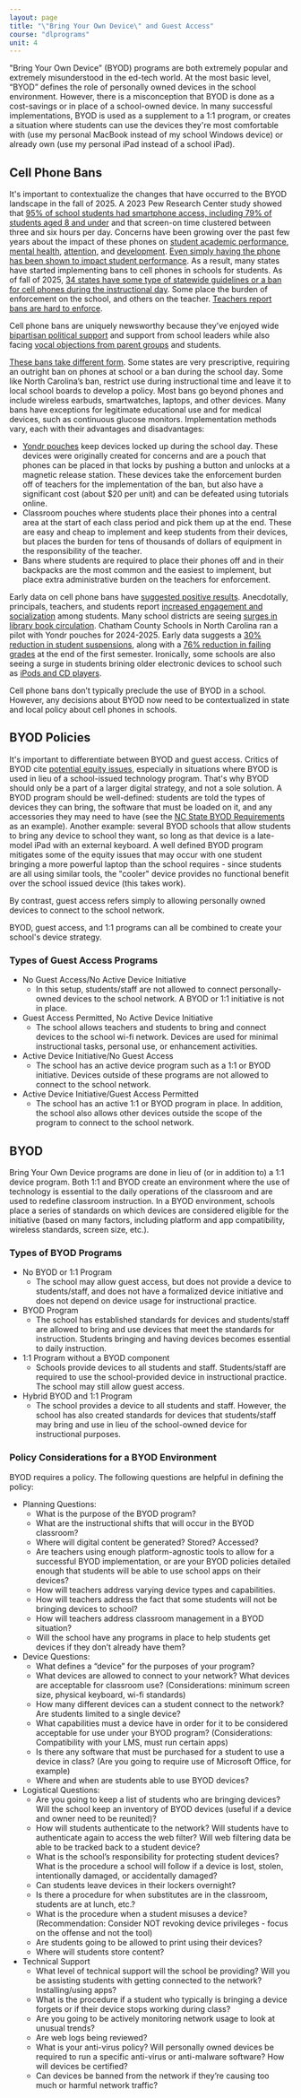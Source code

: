 ```yaml
---
layout: page
title: "\"Bring Your Own Device\" and Guest Access"
course: "dlprograms"
unit: 4
---
```

"Bring Your Own Device" (BYOD) programs are both extremely popular and extremely misunderstood in the ed-tech world. At the most basic level, “BYOD” defines the role of personally owned devices in the school environment. However, there is a misconception that BYOD is done as a cost-savings or in place of a school-owned device. In many successful implementations, BYOD is used as a supplement to a 1:1 program, or creates a situation where students can use the devices they're most comfortable with (use my personal MacBook instead of my school Windows device) or already own (use my personal iPad instead of a school iPad). 

## Cell Phone Bans
It's important to contextualize the changes that have occurred to the BYOD landscape in the fall of 2025. A 2023 Pew Research Center study showed that [95% of school students had smartphone access, including 79% of students aged 8 and under](https://www.commonsensemedia.org/sites/default/files/research/report/2023-cs-smartphone-research-report_final-for-web.pdf) and that screen-on time clustered between three and six hours per day. Concerns have been growing over the past few years about the impact of these phones on [student academic performance](https://www.sciencedirect.com/science/article/pii/S2451958821000622#fig2), [mental health](https://www.aecf.org/blog/social-medias-concerning-effect-on-teen-mental-health?gad_source=1&gad_campaignid=11154517408&gbraid=0AAAAAD3xzvGvYbxGzgZRff2hcePasuIQQ&gclid=CjwKCAjwobnGBhBNEiwAu2mpFJgKpaarEIJEumUYii91tUxPWO8yRdXsZvdcN3BjP44qqm6CxSoDJBoC-mYQAvD_BwE), [attention](https://childmind.org/article/kids-shouldnt-use-phones-during-homework/), and [development](https://www.npr.org/2024/03/27/1241116105/the-consequences-of-a-smartphone-centered-childhood). [Even simply having the phone has been shown to impact student performance](https://www.journals.uchicago.edu/doi/full/10.1086/691462). As a result, many states have started implementing bans to cell phones in schools for students. As of fall of 2025, [34 states have some type of statewide guidelines or a ban for cell phones during the instructional day](https://abcnews.go.com/Politics/states-banning-cellphones-schools/story?id=125515186). Some place the burden of enforcement on the school, and others on the teacher. [Teachers report bans are hard to enforce](https://www.pewresearch.org/short-reads/2024/06/12/72-percent-of-us-high-school-teachers-say-cellphone-distraction-is-a-major-problem-in-the-classroom/?_hsenc=p2ANqtz-9gHQfKihSEeWk7uWbOeWAXDhLhgS3t_R9O-DfGS0XkyWo0qwcYROMBI_P2JLyKnEmE9diUgOT9fLK31g4wCGjv-sOr1nZvJ0ncni5CGmS5imqm5Lc&_hsmi=312016766).

Cell phone bans are uniquely newsworthy because they’ve enjoyed wide [bipartisan political support](https://www.axios.com/2025/01/16/school-cell-phone-bans-2025-legislation) and support from school leaders while also facing [vocal objections from parent groups](https://www.k12dive.com/news/safety-concerns-school-cell-phone-bans-mental-health/726668/) and students.

[These bans take different form](https://www.edweek.org/technology/which-states-ban-or-restrict-cellphones-in-schools/2024/06). Some states are very prescriptive, requiring an outright ban on phones at school or a ban during the school day. Some like North Carolina’s ban, restrict use during instructional time and leave it to local school boards to develop a policy. Most bans go beyond phones and include wireless earbuds, smartwatches, laptops, and other devices. Many bans have exceptions for legitimate educational use and for medical devices, such as continuous glucose monitors. Implementation methods vary, each with their advantages and disadvantages:
* [Yondr pouches](https://youtu.be/WAs9CLHAJDs) keep devices locked up during the school day. These devices were originally created for concerns and are a pouch that phones can be placed in that locks by pushing a button and unlocks at a magnetic release station. These devices take the enforcement burden off of teachers for the implementation of the ban, but also have a significant cost (about $20 per unit) and can be defeated using tutorials online.
* Classroom pouches where students place their phones into a central area at the start of each class period and pick them up  at the end. These are easy and cheap to implement and keep students from their devices, but places the burden for tens of thousands of dollars of equipment in the responsibility of the teacher.
* Bans where students are required to place their phones off and in their backpacks are the most common and the easiest to implement, but place extra administrative burden on the teachers for enforcement. 

Early data on cell phone bans have [suggested positive results](https://www.nytimes.com/2025/09/17/opinion/phone-bans-schools-kids.html). Anecdotally, principals, teachers, and students report [increased engagement and socialization](https://www.wunc.org/education/2025-09-15/nc-school-cell-phone-ban-policy-wake-county-schools-students) among students. Many school districts are seeing [surges in library book circulation](https://www.jefferson.kyschools.us/o/brandeis/article/2390011). Chatham County Schools in North Carolina ran a pilot with Yondr pouches for 2024-2025. Early data suggests a [30% reduction in student suspensions](https://simbli.eboardsolutions.com/Meetings/Attachment.aspx?S=190&AID=441890&MID=17133), along with a [76% reduction in failing grades](https://simbli.eboardsolutions.com/Meetings/Attachment.aspx?S=190&AID=427210&MID=16606) at the end of the first semester. Ironically, some schools are also seeing a surge in students brining older electronic devices to school such as [iPods and CD players](https://www.nytimes.com/2025/09/11/style/phone-ban-ipod-mp3-school.html). 

Cell phone bans don’t typically preclude the use of BYOD in a school. However, any decisions about BYOD now need to be contextualized in state and local policy about cell phones in schools.

## BYOD Policies
It's important to differentiate between BYOD and guest access. Critics of BYOD cite [potential equity issues][1], especially in situations where BYOD is used in lieu of a school-issued technology program.  That's why BYOD should only be a part of a larger digital strategy, and not a sole solution. A BYOD program should be well-defined: students are told the types of devices they can bring, the software that must be loaded on it, and any accessories they may need to have (see the [NC State BYOD Requirements][2] as an example). Another example: several BYOD schools that allow students to bring any device to school they want, so long as that device is a late-model iPad with an external keyboard. A well defined BYOD program mitigates some of the equity issues that may occur with one student bringing a more powerful laptop than the school requires - since students are all using similar tools, the "cooler" device provides no functional benefit over the school issued device (this takes work).

By contrast, guest access refers simply to allowing personally owned devices to connect to the school network.

BYOD, guest access, and 1:1 programs can all be combined to create your school's device strategy.

### Types of Guest Access Programs
* No Guest Access/No Active Device Initiative
	* In this setup, students/staff are not allowed to connect personally-owned devices to the school network. A BYOD or 1:1 initiative is not in place.
* Guest Access Permitted, No Active Device Initiative
	* The school allows teachers and students to bring and connect devices to the school wi-fi network. Devices are used for minimal instructional tasks, personal use, or enhancement activities.
* Active Device Initiative/No Guest Access
	* The school has an active device program such as a 1:1 or BYOD initiative. Devices outside of these programs are not allowed to connect to the school network.
* Active Device Initiative/Guest Access Permitted
	* The school has an active 1:1 or BYOD program in place. In addition, the school also allows other devices outside the scope of the program to connect to the school network.

## BYOD
Bring Your Own Device programs are done in lieu of (or in addition to) a 1:1 device program. Both 1:1 and BYOD create an environment where the use of technology is essential to the daily operations of the classroom and are used to redefine classroom instruction. In a BYOD environment, schools place a series of standards on which devices are considered eligible for the initiative (based on many factors, including platform and app compatibility, wireless standards, screen size, etc.).

### Types of BYOD Programs
* No BYOD or 1:1 Program
	* The school may allow guest access, but does not provide a device to students/staff, and does not have a formalized device initiative and does not depend on device usage for instructional practice.
* BYOD Program
	* The school has established standards for devices and students/staff are allowed to bring and use devices that meet the standards for instruction. Students bringing and having devices becomes essential to daily instruction.
* 1:1 Program without a BYOD component
	* Schools provide devices to all students and staff. Students/staff are required to use the school-provided device in instructional practice. The school may still allow guest access.
* Hybrid BYOD and 1:1 Program
	* The school provides a device to all students and staff. However, the school has also created standards for devices that students/staff may bring and use in lieu of the school-owned device for instructional purposes.

### Policy Considerations for a BYOD Environment
BYOD requires a policy. The following questions are helpful in defining the policy:
* Planning Questions:
	* What is the purpose of the BYOD program?
	* What are the instructional shifts that will occur in the BYOD classroom?
	* Where will digital content be generated?  Stored?  Accessed?
	* Are teachers using enough platform-agnostic tools to allow for a successful BYOD implementation, or are your BYOD policies detailed enough that students will be able to use school apps on their devices?
	* How will teachers address varying device types and capabilities.
	* How will teachers address the fact that some students will not be bringing devices to school?
	* How will teachers address classroom management in a BYOD situation?
	* Will the school have any programs in place to help students get devices if they don’t already have them?
* Device Questions:
	* What defines a “device” for the purposes of your program?
	* What devices are allowed to connect to your network?  What devices are acceptable for classroom use? (Considerations: minimum screen size, physical keyboard, wi-fi standards)
	* How many different devices can a student connect to the network?  Are students limited to a single device?
	* What capabilities must a device have in order for it to be considered acceptable for use under your BYOD program? (Considerations: Compatibility with your LMS, must run certain apps)
	* Is there any software that must be purchased for a student to use a device in class?  (Are you going to require use of Microsoft Office, for example)
	* Where and when are students able to use BYOD devices?  
* Logistical Questions:
	* Are you going to keep a list of students who are bringing devices?  Will the school keep an inventory of BYOD devices (useful if a device and owner need to be reunited)?
	* How will students authenticate to the network?  Will students have to authenticate again to access the web filter?  Will web filtering data be able to be tracked back to a student device?
	* What is the school’s responsibility for protecting student devices?  What is the procedure a school will follow if a device is lost, stolen, intentionally damaged, or accidentally damaged?
	* Can students leave devices in their lockers overnight?
	* Is there a procedure for when substitutes are in the classroom, students are at lunch, etc.?
	* What is the procedure when a student misuses a device? (Recommendation: Consider NOT revoking device privileges - focus on the offense and not the tool)
	* Are students going to be allowed to print using their devices?
	* Where will students store content?
* Technical Support
	* What level of technical support will the school be providing?  Will you be assisting students with getting connected to the network?  Installing/using apps?
	* What is the procedure if a student who typically is bringing a device forgets or if their device stops working during class? 
	* Are you going to be actively monitoring network usage to look at unusual trends?
	* Are web logs being reviewed?
	* What is your anti-virus policy? Will personally owned devices be required to run a specific anti-virus or anti-malware software? How will devices be certified?
	* Can devices be banned from the network if they’re causing too much or harmful network traffic?  

[1]:	https://www.tolerance.org/magazine/fall-2014/byod-bring-your-own-device
[2]:	https://oit.ncsu.edu/my-it/hardware-software/your-computer/
